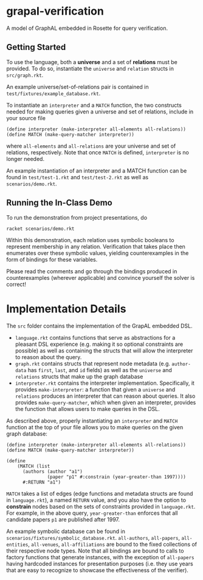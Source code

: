# grapal-verification
A model of GraphAL embedded in Rosette for query verification.

## Getting Started

To use the language, both a **universe** and a set of **relations** must be provided. To do so, instantiate the `universe` and `relation` structs in `src/graph.rkt`.

An example universe/set-of-relations pair is contained in `test/fixtures/example_database.rkt`.

To instantiate an `interpreter` and a `MATCH` function, the two constructs needed for making queries given a universe and set of relations, include in your source file

```
(define interpreter (make-interpreter all-elements all-relations))
(define MATCH (make-query-matcher interpreter))
```

where `all-elements` and `all-relations` are your universe and set of relations, respectively. Note that once `MATCH` is defined, `interpreter` is no longer needed.

An example instantiation of an interpreter and a MATCH function can be found in `test/test-1.rkt` and `test/test-2.rkt` as well as `scenarios/demo.rkt`.

## Running the In-Class Demo

To run the demonstration from project presentations, do

```
racket scenarios/demo.rkt
```

Within this demonstration, each relation uses symbolic booleans to represent membership in any relation. Verification that takes place then enumerates over these symbolic values, yielding counterexamples in the form of bindings for these variables.

Please read the comments and go through the bindings produced in counterexamples (wherever applicable) and convince yourself the solver is correct!

# Implementation Details

The `src` folder contains the implementation of the GrapAL embedded DSL.
* `language.rkt` contains functions that serve as abstractions for a pleasant DSL experience (e.g. making it so optional constraints are possible) as well as containing the structs that will allow the interpreter to reason about the query.
* `graph.rkt` contains structs that represent node metadata (e.g. `author-data` has `first`, `last`, and `id` fields) as well as the `universe` and `relations` structs that make up the graph database
* `interpreter.rkt` contains the interpreter implementation. Specifically, it provides `make-interpreter`:  a function that given a `universe` and `relations` produces an interpreter that can reason about queries. It also provides `make-query-matcher`, which when given an interpreter, provides the function that allows users to make queries in the DSL.

As described above, properly instantiating an `interpreter` and `MATCH` function at the top of your file allows you to make queries on the given graph database:

```
(define interpreter (make-interpreter all-elements all-relations))
(define MATCH (make-query-matcher interpreter))

(define
    (MATCH (list
      (authors (author "a1") 
               (paper "p1" #:constrain (year-greater-than 1997))))
      #:RETURN "a1")
```

`MATCH` takes a list of edges (edge functions and metadata structs are found in `language.rkt`), a named `RETURN` value, and you also have the option to **constrain** nodes based on the sets of constraints provided in `language.rkt`. For example, in the above query, `year-greater-than` enforces that all candidate papers `p1` are published after 1997.

An example symbolic database can be found in `scenarios/fixtures/symbolic_database.rkt`. `all-authors`, `all-papers`, `all-entities`, `all-venues`, `all-affiliations` are bound to the fixed collections of their respective node types. Note that all bindings are bound to calls to factory functions that generate instances, with the exception of `all-papers` having hardcoded instances for presentation purposes (i.e. they use years that are easy to recognize to showcase the effectiveness of the verifier).



